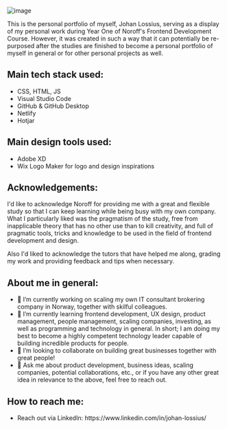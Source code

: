 ![image](https://user-images.githubusercontent.com/52312393/224484786-a9c33677-8843-4e96-824f-f3d375498f2c.png)

<p>This is the personal portfolio of myself, Johan Lossius, serving as a display of my personal work during Year One of Noroff's Frontend Development Course. However, it was created in such a way that it can potentially be re-purposed after the studies are finished to become a personal portfolio of myself in general or for other personal projects as well.</p>

<h2>Main tech stack used:</h2>
<ul>
    <li>CSS, HTML, JS</li>
    <li>Visual Studio Code</li>
    <li>GitHub & GitHub Desktop</li>
    <li>Netlify</li>
    <li>Hotjar</li>
</ul>
  
<h2>Main design tools used:</h2>
<ul>
    <li>Adobe XD</li>
    <li>Wix Logo Maker for logo and design inspirations</li>
</ul>

   <h2>Acknowledgements:</h2>
<p>I'd like to acknowledge Noroff for providing me with a great and flexible study so that I can keep learning while being busy with my own company. What I particularly liked was the pragmatism of the study, free from inapplicable theory that has no other use than to kill creativity, and full of pragmatic tools, tricks and knowledge to be used in the field of frontend development and design.</p>
<p>Also I'd liked to acknowledge the tutors that have helped me along, grading my work and providing feedback and tips when necessary.</p>

<h2>About me in general:</h2>

- 🔭 I’m currently working on scaling my own IT consultant brokering company in Norway, together with skilful colleagues.
- 🌱 I’m currently learning frontend development, UX design, product management, people management, scaling companies, investing, as well as programming and technology in general. In short; I am doing my best to become a highly competent technology leader capable of building incredible products for people.
- 👯 I’m looking to collaborate on building great businesses together with great people!
- 💬 Ask me about product development, business ideas, scaling companies, potential collaborations, etc., or if you have any other great idea in relevance to the above, feel free to reach out.

<h2>How to reach me:</h2>
<ul>
  <li>Reach out via LinkedIn: https://www.linkedin.com/in/johan-lossius/</li>
</ul>
